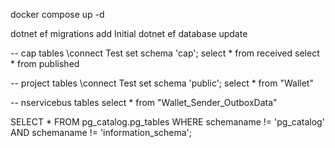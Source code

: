   docker compose up -d

dotnet ef migrations add Initial
dotnet ef database update

-- cap tables
\connect Test
set schema 'cap';
select * from received
select * from published

-- project tables
\connect Test
set schema 'public';
select * from "Wallet"

-- nservicebus tables
select * from "Wallet_Sender_OutboxData"

SELECT *
FROM pg_catalog.pg_tables
WHERE schemaname != 'pg_catalog' AND
    schemaname != 'information_schema';